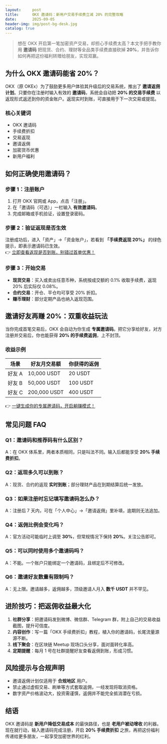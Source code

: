 ```yaml
---
layout:     post
title:      OKX 邀请码：新用户交易手续费立减 20% 的完整攻略
date:       2025-09-05
header-img: img/post-bg-desk.jpg
catalog: true
---
```


> 想在 OKX 开启第一笔加密资产交易，却担心手续费太高？本文手把手教你用 **邀请码** 把现货、合约、理财等全品类手续费直接砍掉 **20%**，并告诉你如何再把这份福利转赠给朋友，实现双赢。

## 为什么 OKX 邀请码能省 20%？

OKX（原 OKEx）为了鼓励更多用户体验其升级后的交易系统，推出了 **邀请返佣计划**。只要你在注册时输入有效的 **邀请码**，系统会自动把 **20% 的交易手续费** 以返现形式返还到你的资金账户。返现实时到账，可直接用于下一次交易或提现。

### 核心关键词
- OKX 邀请码  
- 手续费折扣  
- 交易返现  
- 邀请返佣  
- 加密货币优惠  
- 新用户福利  

## 如何正确使用邀请码？

### 步骤 1：注册账户
1. 打开 OKX 官网或 App，点击「注册」。  
2. 在「邀请码（可选）」一栏输入 **有效邀请码**。  
3. 完成邮箱或手机验证，设置登录密码。

### 步骤 2：验证返现是否生效
注册成功后，进入「资产」→「资金账户」，若看到 **「手续费返现 20%」** 的绿色提示，即表示邀请码已生效。  
👉 [立即查看返现是否到账，别错过首单优惠！](https://okxdog.com/)

### 步骤 3：开始交易
- **现货交易**：买入或卖出任意币种，系统按成交额的 0.1% 收取手续费，返现 20% 后实际仅 0.08%。  
- **合约交易**：开仓、平仓均可享受 20% 折扣。  
- **赚币理财**：部分定期产品也纳入返现范围。

## 邀请好友再赚 20%：双重收益玩法

当你完成首笔交易后，OKX 会自动为你生成 **专属邀请码**。把它分享给好友，对方注册并交易后，你也能获得 **20% 的手续费返佣**，上不封顶。

### 收益示例
| 场景 | 好友月交易额 | 你获得的返佣 |
|---|---|---|
| 好友 A | 10,000 USDT | 20 USDT |
| 好友 B | 50,000 USDT | 100 USDT |
| 好友 C | 200,000 USDT | 400 USDT |

👉 [一键生成你的专属邀请码，开启躺赚模式！](https://okxdog.com/)

## 常见问题 FAQ

### Q1：邀请码和推荐码有什么区别？
A：在 OKX 体系里，两者本质相同，只是叫法不同。输入后都能享受 **20% 手续费折扣**。

### Q2：返现多久可以到账？
A：现货、合约的返现 **实时到账**；部分理财产品在到期结算后统一发放。

### Q3：如果注册时忘记填写邀请码怎么办？
A：注册后 7 天内，可在「个人中心」→「邀请返佣」里补填，逾期则无法追加。

### Q4：返佣比例会变化吗？
A：官方活动可能临时上调至 **30%**，但常规情况下保持 **20%**。关注公告即可。

### Q5：可以同时使用多个邀请码吗？
A：不能。一个账户只能绑定一个邀请码，且绑定后不可修改。

### Q6：邀请好友数量有限制吗？
A：无上限。邀请越多，返佣越多，顶级邀请人月入 **数千 USDT** 并不罕见。

## 进阶技巧：把返佣收益最大化

1. **社群分享**：把邀请码发到微博、微信群、Telegram 群，附上自己的交易收益截图，提升可信度。  
2. **内容创作**：写一篇「OKX 手续费折扣」教程，植入你的邀请码，长尾流量源源不断。  
3. **线下聚会**：在区块链 Meetup 现场口头分享，面对面转化率高。  
4. **定期提醒**：每月 1 号在社群提醒好友查看返佣到账，形成习惯。

## 风险提示与合规声明

- 邀请返佣计划仅适用于 **合规地区** 用户。  
- 禁止通过虚假交易、刷单等方式套取返佣，一经发现将取消资格。  
- 数字资产价格波动大，投资需谨慎，返佣并不能完全抵消潜在亏损。

## 结语

OKX 邀请码是 **新用户降低交易成本** 的最快路径，也是 **老用户被动增收** 的利器。现在就行动，输入邀请码完成注册，开启 **20% 手续费折扣** 之旅，再把这份福利传递给更多朋友，一起享受加密世界的红利。